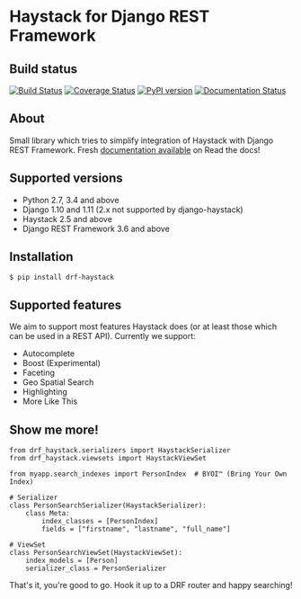 Haystack for Django REST Framework
==================================

Build status
------------

[![Build Status](https://travis-ci.org/inonit/drf-haystack.svg?branch=master)](https://travis-ci.org/inonit/drf-haystack)
[![Coverage Status](https://coveralls.io/repos/github/inonit/drf-haystack/badge.svg?branch=master)](https://coveralls.io/github/inonit/drf-haystack?branch=master)
[![PyPI version](https://badge.fury.io/py/drf-haystack.svg)](https://badge.fury.io/py/drf-haystack)
[![Documentation Status](https://readthedocs.org/projects/drf-haystack/badge/?version=latest)](http://drf-haystack.readthedocs.io/en/latest/?badge=latest)


About
-----

Small library which tries to simplify integration of Haystack with Django REST Framework.
Fresh [documentation available](https://drf-haystack.readthedocs.io/en/latest/) on Read the docs!

Supported versions
------------------

- Python 2.7, 3.4 and above
- Django 1.10 and 1.11 (2.x not supported by django-haystack)
- Haystack 2.5 and above
- Django REST Framework 3.6 and above
    

Installation
------------

    $ pip install drf-haystack

Supported features
------------------
We aim to support most features Haystack does (or at least those which can be used in a REST API).
Currently we support:

- Autocomplete
- Boost (Experimental)
- Faceting
- Geo Spatial Search
- Highlighting
- More Like This
    
Show me more!
-------------

```
from drf_haystack.serializers import HaystackSerializer
from drf_haystack.viewsets import HaystackViewSet

from myapp.search_indexes import PersonIndex  # BYOI™ (Bring Your Own Index)

# Serializer
class PersonSearchSerializer(HaystackSerializer):
    class Meta:
        index_classes = [PersonIndex]
        fields = ["firstname", "lastname", "full_name"]

# ViewSet
class PersonSearchViewSet(HaystackViewSet):
    index_models = [Person]
    serializer_class = PersonSerializer
```

That's it, you're good to go. Hook it up to a DRF router and happy searching!
